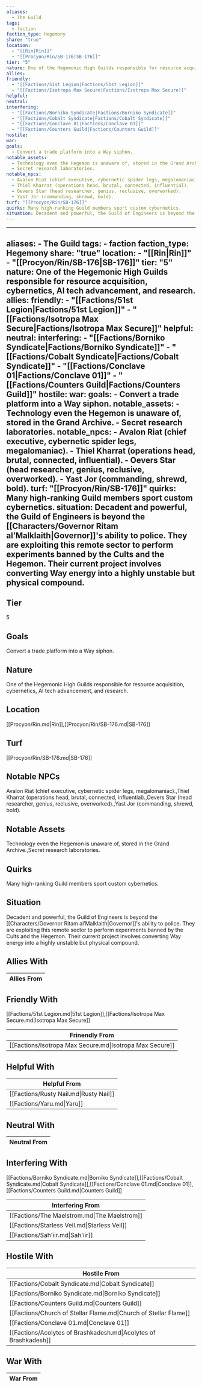 ```yaml
---
aliases:
  - The Guild
tags:
  - faction
faction_type: Hegemony
share: "true"
location:
  - "[[Rin|Rin]]"
  - "[[Procyon/Rin/SB-176|SB-176]]"
tier: "5"
nature: One of the Hegemonic High Guilds responsible for resource acquisition, cybernetics, AI tech advancement, and research.
allies: 
friendly:
  - "[[Factions/51st Legion|Factions/51st Legion]]"
  - "[[Factions/Isotropa Max Secure|Factions/Isotropa Max Secure]]"
helpful: 
neutral: 
interfering:
  - "[[Factions/Borniko Syndicate|Factions/Borniko Syndicate]]"
  - "[[Factions/Cobalt Syndicate|Factions/Cobalt Syndicate]]"
  - "[[Factions/Conclave 01|Factions/Conclave 01]]"
  - "[[Factions/Counters Guild|Factions/Counters Guild]]"
hostile: 
war: 
goals:
  - Convert a trade platform into a Way siphon.
notable_assets:
  - Technology even the Hegemon is unaware of, stored in the Grand Archive.
  - Secret research laboratories.
notable_npcs:
  - Avalon Riat (chief executive, cybernetic spider legs, megalomaniac).
  - Thiel Kharrat (operations head, brutal, connected, influential).
  - Oevers Star (head researcher, genius, reclusive, overworked).
  - Yast Jor (commanding, shrewd, bold).
turf: "[[Procyon/Rin/SB-176]]"
quirks: Many high-ranking Guild members sport custom cybernetics.
situation: Decadent and powerful, the Guild of Engineers is beyond the [[Characters/Governor Ritam al’Malklaith|Governor]]'s ability to police. They are exploiting this remote sector to perform experiments banned by the Cults and the Hegemon. Their current project involves converting Way energy into a highly unstable but physical compound.
---
```

---
aliases:
    - The Guild
tags:
    - faction
faction_type: Hegemony
share: "true"
location:
    - "[[Rin|Rin]]"
    - "[[Procyon/Rin/SB-176|SB-176]]"
tier: "5"
nature: One of the Hegemonic High Guilds responsible for resource acquisition, cybernetics, AI tech advancement, and research.
allies:
friendly:
    - "[[Factions/51st Legion|Factions/51st Legion]]"
    - "[[Factions/Isotropa Max Secure|Factions/Isotropa Max Secure]]"
helpful:
neutral:
interfering:
    - "[[Factions/Borniko Syndicate|Factions/Borniko Syndicate]]"
    - "[[Factions/Cobalt Syndicate|Factions/Cobalt Syndicate]]"
    - "[[Factions/Conclave 01|Factions/Conclave 01]]"
    - "[[Factions/Counters Guild|Factions/Counters Guild]]"
hostile:
war:
goals:
    - Convert a trade platform into a Way siphon.
notable_assets:
    - Technology even the Hegemon is unaware of, stored in the Grand Archive.
    - Secret research laboratories.
notable_npcs:
    - Avalon Riat (chief executive, cybernetic spider legs, megalomaniac).
    - Thiel Kharrat (operations head, brutal, connected, influential).
    - Oevers Star (head researcher, genius, reclusive, overworked).
    - Yast Jor (commanding, shrewd, bold).
turf: "[[Procyon/Rin/SB-176]]"
quirks: Many high-ranking Guild members sport custom cybernetics.
situation: Decadent and powerful, the Guild of Engineers is beyond the [[Characters/Governor Ritam al’Malklaith|Governor]]'s ability to police. They are exploiting this remote sector to perform experiments banned by the Cults and the Hegemon. Their current project involves converting Way energy into a highly unstable but physical compound.
---
## Tier

5

## Goals

Convert a trade platform into a Way siphon.

## Nature

One of the Hegemonic High Guilds responsible for resource acquisition, cybernetics, AI tech advancement, and research.

## Location

[[Procyon/Rin.md|Rin]],[[Procyon/Rin/SB-176.md|SB-176]]

## Turf

[[Procyon/Rin/SB-176.md|SB-176]]

## Notable NPCs

Avalon Riat (chief executive, cybernetic spider legs, megalomaniac).,Thiel Kharrat (operations head, brutal, connected, influential).,Oevers Star (head researcher, genius, reclusive, overworked).,Yast Jor (commanding, shrewd, bold).

## Notable Assets

Technology even the Hegemon is unaware of, stored in the Grand Archive.,Secret research laboratories.

## Quirks

Many high-ranking Guild members sport custom cybernetics.

## Situation

Decadent and powerful, the Guild of Engineers is beyond the [[Characters/Governor Ritam al’Malklaith|Governor]]'s ability to police. They are exploiting this remote sector to perform experiments banned by the Cults and the Hegemon. Their current project involves converting Way energy into a highly unstable but physical compound.

## Allies With



| Allies From |
| ----------- |


## Friendly With

[[Factions/51st Legion.md|51st Legion]],[[Factions/Isotropa Max Secure.md|Isotropa Max Secure]]

| Frinendly From                                           |
| -------------------------------------------------------- |
| [[Factions/Isotropa Max Secure.md\|Isotropa Max Secure]] |


## Helpful With



| Helpful From                           |
| -------------------------------------- |
| [[Factions/Rusty Nail.md\|Rusty Nail]] |
| [[Factions/Yaru.md\|Yaru]]             |


## Neutral With




| Neutral From |
| ------------ |



## Interfering With

[[Factions/Borniko Syndicate.md|Borniko Syndicate]],[[Factions/Cobalt Syndicate.md|Cobalt Syndicate]],[[Factions/Conclave 01.md|Conclave 01]],[[Factions/Counters Guild.md|Counters Guild]]


| Interfering From                             |
| -------------------------------------------- |
| [[Factions/The Maelstrom.md\|The Maelstrom]] |
| [[Factions/Starless Veil.md\|Starless Veil]] |
| [[Factions/Sah'iir.md\|Sah'iir]]             |



## Hostile With




| Hostile From                                                     |
| ---------------------------------------------------------------- |
| [[Factions/Cobalt Syndicate.md\|Cobalt Syndicate]]               |
| [[Factions/Borniko Syndicate.md\|Borniko Syndicate]]             |
| [[Factions/Counters Guild.md\|Counters Guild]]                   |
| [[Factions/Church of Stellar Flame.md\|Church of Stellar Flame]] |
| [[Factions/Conclave 01.md\|Conclave 01]]                         |
| [[Factions/Acolytes of Brashkadesh.md\|Acolytes of Brashkadesh]] |



## War With



| War From |
| -------- |

